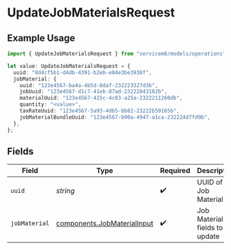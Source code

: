 # UpdateJobMaterialsRequest

## Example Usage

```typescript
import { UpdateJobMaterialsRequest } from "servicem8/models/operations";

let value: UpdateJobMaterialsRequest = {
  uuid: "8d4cf5b1-d4db-4391-b2eb-e84e3be3938f",
  jobMaterial: {
    uuid: "123e4567-ba4a-4b5d-8daf-232223327d3b",
    jobUuid: "123e4567-d1c7-41eb-87ad-23222843182b",
    materialUuid: "123e4567-415c-4c83-a25a-2322211260db",
    quantity: "<value>",
    taxRateUuid: "123e4567-5a93-4db5-bb82-23222b59165b",
    jobMaterialBundleUuid: "123e4567-b90a-4947-a1ca-232224d7fd9b",
  },
};
```

## Fields

| Field                                                                      | Type                                                                       | Required                                                                   | Description                                                                |
| -------------------------------------------------------------------------- | -------------------------------------------------------------------------- | -------------------------------------------------------------------------- | -------------------------------------------------------------------------- |
| `uuid`                                                                     | *string*                                                                   | :heavy_check_mark:                                                         | UUID of the Job Material                                                   |
| `jobMaterial`                                                              | [components.JobMaterialInput](../../models/components/jobmaterialinput.md) | :heavy_check_mark:                                                         | Job Material fields to update                                              |